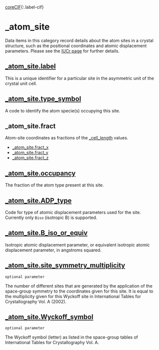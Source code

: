 [coreCIF][1]{:.label-cif}

# \_atom_site

Data items in this category record details about the atom sites in a crystal
structure, such as the positional coordinates and atomic displacement
parameters. Please see the
[IUCr page](https://www.iucr.org/__data/iucr/cifdic_html/3/CORE_DIC/CATOM_SITE.html)
for further details.

## [\_atom_site.label](https://www.iucr.org/__data/iucr/cifdic_html/3/CORE_DIC/Iatom_site.label.html)

This is a unique identifier for a particular site in the asymmetric unit of the
crystal unit cell.

## [\_atom_site.type_symbol](https://www.iucr.org/__data/iucr/cifdic_html/3/CORE_DIC/Iatom_site.type_symbol.html)

A code to identify the atom specie(s) occupying this site.

## \_atom_site.fract

Atom-site coordinates as fractions of the [\_cell_length](cell.md) values.

- [\_atom_site.fract_x](https://www.iucr.org/__data/iucr/cifdic_html/3/CORE_DIC/Iatom_site.fract_x.html)
- [\_atom_site.fract_y](https://www.iucr.org/__data/iucr/cifdic_html/3/CORE_DIC/Iatom_site.fract_y.html)
- [\_atom_site.fract_z](https://www.iucr.org/__data/iucr/cifdic_html/3/CORE_DIC/Iatom_site.fract_z.html)

## [\_atom_site.occupancy](https://www.iucr.org/__data/iucr/cifdic_html/3/CORE_DIC/Iatom_site.occupancy.html)

The fraction of the atom type present at this site.

## [\_atom_site.ADP_type](https://www.iucr.org/__data/iucr/cifdic_html/3/CORE_DIC/Iatom_site.adp_type.html)

Code for type of atomic displacement parameters used for the site. Currently
only `Biso` (isotropic B) is supported.

## [\_atom_site.B_iso_or_equiv](https://www.iucr.org/__data/iucr/cifdic_html/3/CORE_DIC/Iatom_site.B_iso_or_equiv.html)

Isotropic atomic displacement parameter, or equivalent isotropic atomic
displacement parameter, in angstroms squared.

## [\_atom_site.site_symmetry_multiplicity](https://www.iucr.org/__data/iucr/cifdic_html/3/CORE_DIC/Iatom_site.site_symmetry_multiplicity.html)

`optional parameter`

The number of different sites that are generated by the application of the
space-group symmetry to the coordinates given for this site. It is equal to the
multiplicity given for this Wyckoff site in International Tables for
Crystallography Vol. A (2002).

## [\_atom_site.Wyckoff_symbol](https://www.iucr.org/__data/iucr/cifdic_html/3/CORE_DIC/Iatom_site.Wyckoff_symbol.html)

`optional parameter`

The Wyckoff symbol (letter) as listed in the space-group tables of International
Tables for Crystallography Vol. A.

<!-- prettier-ignore-start -->
[0]: #
[1]: https://www.iucr.org/resources/cif/dictionaries/browse/cif_core
[2]: https://www.iucr.org/resources/cif/dictionaries/browse/cif_pd
<!-- prettier-ignore-end -->
